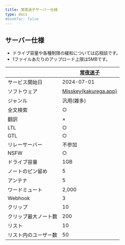 ```yaml
---
title: 常夜迷子サーバー仕様
type: docs
#bookToc: false
---
```


## サーバー仕様

- ドライブ容量や各種制限の緩和については応相談です。
- 1ファイルあたりのアップロード上限は5MBです。

|  | [常夜迷子](https://misskey.city)|
| --- | --- |
| サービス開始日 | 2024-07-01 |
| ソフトウェア | [Misskey(kakurega.app)](https://github.com/hideki0403/kakurega.app) |
| ジャンル | 汎用(雑多) |
| 全文検索 | ○ |
| 翻訳 | × |
| LTL | ○ |
| GTL | ○ | 
| リレーサーバー | 不参加 |
| NSFW | ○ |
| ドライブ容量 | 1GB |
| ノートのピン留め | 5 |
| アンテナ | 5 |
| ワードミュート | 2,000 |
| Webhook | 3 |
| クリップ | 10 |
| クリップ最大ノート数 | 200 |
| リスト | 10 |
| リスト内のユーザー数 | 50 |
